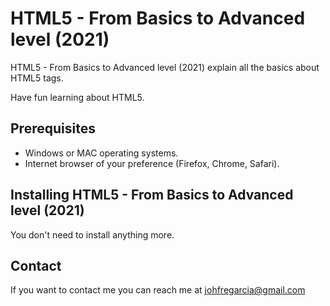 # HTML5 - From Basics to Advanced level (2021)

HTML5 - From Basics to Advanced level (2021) explain all the basics about HTML5 
tags.

Have fun learning about HTML5.

## Prerequisites

* Windows or MAC operating systems.
* Internet browser of your preference (Firefox, Chrome, Safari).


## Installing HTML5 - From Basics to Advanced level (2021)

You don't need to install anything more.

## Contact

If you want to contact me you can reach me at johfregarcia@gmail.com
